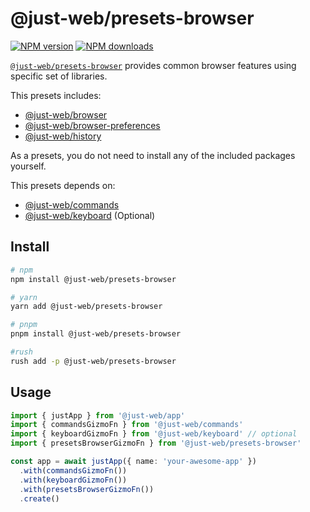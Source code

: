 # @just-web/presets-browser

[![NPM version][npm-image]][npm-url]
[![NPM downloads][downloads-image]][downloads-url]

[`@just-web/presets-browser`] provides common browser features using specific set of libraries.

This presets includes:

- [@just-web/browser](https://www.npmjs.com/package/@just-web/browser)
- [@just-web/browser-preferences](https://www.npmjs.com/package/@just-web/browser-preferences)
- [@just-web/history](https://www.npmjs.com/package/@just-web/history)

As a presets, you do not need to install any of the included packages yourself.

This presets depends on:

- [@just-web/commands](https://www.npmjs.com/package/@just-web/commands)
- [@just-web/keyboard](https://www.npmjs.com/package/@just-web/keyboard) (Optional)

## Install

```sh
# npm
npm install @just-web/presets-browser

# yarn
yarn add @just-web/presets-browser

# pnpm
pnpm install @just-web/presets-browser

#rush
rush add -p @just-web/presets-browser
```

## Usage

```ts
import { justApp } from '@just-web/app'
import { commandsGizmoFn } from '@just-web/commands'
import { keyboardGizmoFn } from '@just-web/keyboard' // optional
import { presetsBrowserGizmoFn } from '@just-web/presets-browser'

const app = await justApp({ name: 'your-awesome-app' })
  .with(commandsGizmoFn())
  .with(keyboardGizmoFn())
  .with(presetsBrowserGizmoFn())
  .create()
```

[`@just-web/presets-browser`]: https://github.com/justland/just-web/tree/main/plugins/presets-browser
[downloads-image]: https://img.shields.io/npm/dm/@just-web/presets-browser.svg?style=flat
[downloads-url]: https://npmjs.org/package/@just-web/presets-browser
[npm-image]: https://img.shields.io/npm/v/@just-web/presets-browser.svg?style=flat
[npm-url]: https://npmjs.org/package/@just-web/presets-browser
